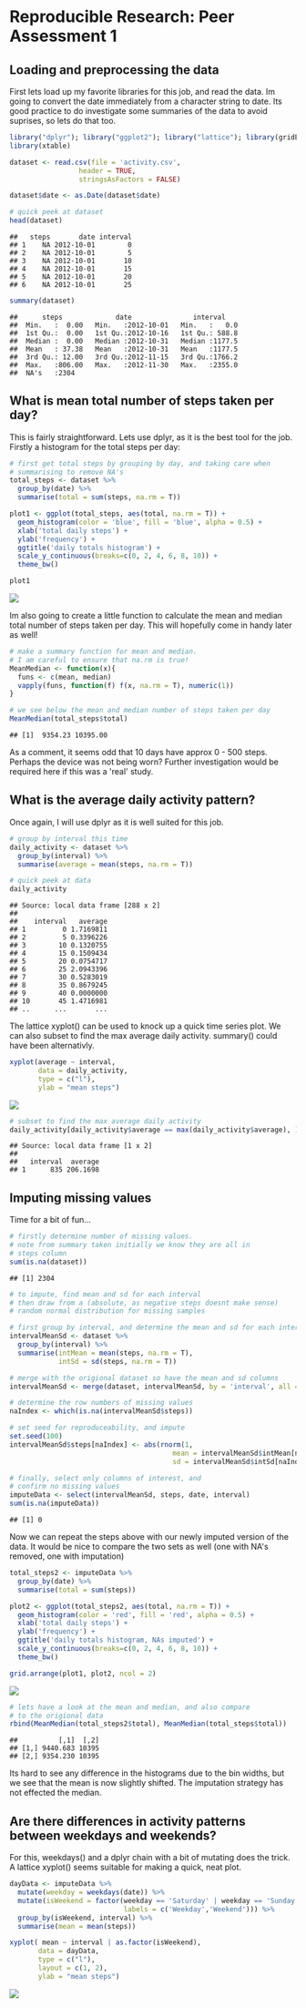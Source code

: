 # Reproducible Research: Peer Assessment 1

## Loading and preprocessing the data

First lets load up my favorite libraries for this job, and read the data. Im going to convert the date immediately from a character string to date. Its good practice to do investigate some summaries of the data to avoid suprises, so lets do that too.


```r
library("dplyr"); library("ggplot2"); library("lattice"); library(gridExtra)
library(xtable)

dataset <- read.csv(file = 'activity.csv',
                 header = TRUE,
                 stringsAsFactors = FALSE)

dataset$date <- as.Date(dataset$date)

# quick peek at dataset
head(dataset)
```

```
##   steps       date interval
## 1    NA 2012-10-01        0
## 2    NA 2012-10-01        5
## 3    NA 2012-10-01       10
## 4    NA 2012-10-01       15
## 5    NA 2012-10-01       20
## 6    NA 2012-10-01       25
```

```r
summary(dataset)
```

```
##      steps             date               interval     
##  Min.   :  0.00   Min.   :2012-10-01   Min.   :   0.0  
##  1st Qu.:  0.00   1st Qu.:2012-10-16   1st Qu.: 588.8  
##  Median :  0.00   Median :2012-10-31   Median :1177.5  
##  Mean   : 37.38   Mean   :2012-10-31   Mean   :1177.5  
##  3rd Qu.: 12.00   3rd Qu.:2012-11-15   3rd Qu.:1766.2  
##  Max.   :806.00   Max.   :2012-11-30   Max.   :2355.0  
##  NA's   :2304
```

## What is mean total number of steps taken per day?

This is fairly straightforward. Lets use dplyr, as it is the best tool for the job. Firstly a histogram for the total steps per day:


```r
# first get total steps by grouping by day, and taking care when
# summarising to remove NA's
total_steps <- dataset %>%
  group_by(date) %>%
  summarise(total = sum(steps, na.rm = T))

plot1 <- ggplot(total_steps, aes(total, na.rm = T)) +
  geom_histogram(color = 'blue', fill = 'blue', alpha = 0.5) +
  xlab('total daily steps') +
  ylab('frequency') +
  ggtitle('daily totals histogram') +
  scale_y_continuous(breaks=c(0, 2, 4, 6, 8, 10)) +
  theme_bw()

plot1
```

![](PA1_files/figure-html/totalsteps-1.png) 

Im also going to create a little function to calculate the mean and median total number of steps taken per day. This will hopefully come in handy later as well!


```r
# make a summary function for mean and median.
# I am careful to ensure that na.rm is true!
MeanMedian <- function(x){
  funs <- c(mean, median)
  vapply(funs, function(f) f(x, na.rm = T), numeric(1))
}

# we see below the mean and median number of steps taken per day
MeanMedian(total_steps$total)
```

```
## [1]  9354.23 10395.00
```

As a comment, it seems odd that 10 days have approx 0 - 500 steps. Perhaps the device was not being worn? Further investigation would be required here if this was a 'real' study.

## What is the average daily activity pattern?

Once again, I will use dplyr as it is well suited for this job.

```r
# group by interval this time
daily_activity <- dataset %>%
  group_by(interval) %>%
  summarise(average = mean(steps, na.rm = T))

# quick peek at data
daily_activity
```

```
## Source: local data frame [288 x 2]
## 
##    interval   average
## 1         0 1.7169811
## 2         5 0.3396226
## 3        10 0.1320755
## 4        15 0.1509434
## 5        20 0.0754717
## 6        25 2.0943396
## 7        30 0.5283019
## 8        35 0.8679245
## 9        40 0.0000000
## 10       45 1.4716981
## ..      ...       ...
```

The lattice xyplot() can be used to knock up a quick time series plot. We can also subset to find the max average daily activity. summary() could have been alternativly.


```r
xyplot(average ~ interval,
       data = daily_activity,
       type = c("l"),
       ylab = "mean steps")
```

![](PA1_files/figure-html/unnamed-chunk-2-1.png) 

```r
# subset to find the max average daily activity
daily_activity[daily_activity$average == max(daily_activity$average), ]
```

```
## Source: local data frame [1 x 2]
## 
##   interval  average
## 1      835 206.1698
```

## Imputing missing values

Time for a bit of fun...


```r
# firstly determine number of missing values.
# note from summary taken initially we know they are all in 
# steps column
sum(is.na(dataset))
```

```
## [1] 2304
```

```r
# to impute, find mean and sd for each interval
# then draw from a (absolute, as negative steps doesnt make sense)
# random normal distribution for missing samples

# first group by interval, and determine the mean and sd for each interval
intervalMeanSd <- dataset %>%
  group_by(interval) %>%
  summarise(intMean = mean(steps, na.rm = T),
            intSd = sd(steps, na.rm = T))

# merge with the origional dataset so have the mean and sd columns
intervalMeanSd <- merge(dataset, intervalMeanSd, by = 'interval', all = F)

# determine the row numbers of missing values
naIndex <- which(is.na(intervalMeanSd$steps))

# set seed for reproduceability, and impute
set.seed(100)
intervalMeanSd$steps[naIndex] <- abs(rnorm(1,
                                        mean = intervalMeanSd$intMean[naIndex],
                                        sd = intervalMeanSd$intSd[naIndex]))

# finally, select only columns of interest, and
# confirm no missing values
imputeData <- select(intervalMeanSd, steps, date, interval)
sum(is.na(imputeData))
```

```
## [1] 0
```

Now we can repeat the steps above with our newly imputed version of the data. It would be nice to compare the two sets as well (one with NA's removed, one with imputation)


```r
total_steps2 <- imputeData %>%
  group_by(date) %>%
  summarise(total = sum(steps))

plot2 <- ggplot(total_steps2, aes(total, na.rm = T)) +
  geom_histogram(color = 'red', fill = 'red', alpha = 0.5) +
  xlab('total daily steps') +
  ylab('frequency') +
  ggtitle('daily totals histogram, NAs imputed') +
  scale_y_continuous(breaks=c(0, 2, 4, 6, 8, 10)) +
  theme_bw()

grid.arrange(plot1, plot2, ncol = 2)
```

![](PA1_files/figure-html/totalimpute-1.png) 

```r
# lets have a look at the mean and median, and also compare
# to the origional data
rbind(MeanMedian(total_steps2$total), MeanMedian(total_steps$total))
```

```
##          [,1]  [,2]
## [1,] 9440.683 10395
## [2,] 9354.230 10395
```

Its hard to see any difference in the histograms due to the bin widths, but we see that the mean is now slightly shifted. The imputation strategy has not effected the median.

## Are there differences in activity patterns between weekdays and weekends?

For this, weekdays() and a dplyr chain with a bit of mutating does the trick. A lattice xyplot() seems suitable for making a quick, neat plot.


```r
dayData <- imputeData %>%
  mutate(weekday = weekdays(date)) %>%
  mutate(isWeekend = factor(weekday == 'Saturday' | weekday == 'Sunday',
                            labels = c('Weekday','Weekend'))) %>%
  group_by(isWeekend, interval) %>%
  summarise(mean = mean(steps))

xyplot( mean ~ interval | as.factor(isWeekend),
       data = dayData,
       type = c("l"),
       layout = c(1, 2),
       ylab = "mean steps")
```

![](PA1_files/figure-html/weekends-1.png) 
